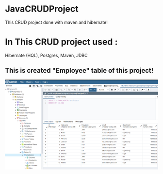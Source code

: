 # JavaCRUDProject
This CRUD project done with maven and hibernate!

# In This CRUD project used : 
 Hibernate (HQL), Postgres, Maven, JDBC

## This is created "Employee" table of this project!

<img src = "/img/CreatedEmployeeTable.png">

